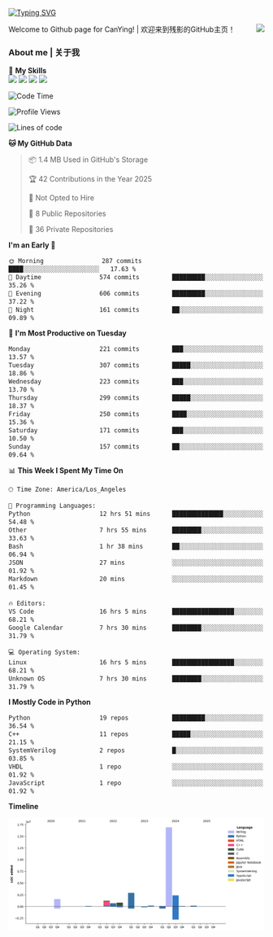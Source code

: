 [![Typing SVG](https://readme-typing-svg.herokuapp.com?size=25&duration=3500&color=00FFFF&vCenter=true&width=250&height=40&lines=Hi+Welcome+%F0%9F%91%8B%F0%9F%8F%BB;I'm+CanYing|残影)](https://git.io/typing-svg)

<a href="#">
  <img align="right" src="https://github-readme-stats.vercel.app/api?username=CanYing0913&count_private=true&rank_icon=github&show_icons=true&bg_color=15,f2f7fd,E0EAFC&" />
</a>

Welcome to Github page for CanYing! | 欢迎来到残影的GitHub主页！

### About me | 关于我

🌟 **My Skills**  
![](https://img.shields.io/badge/-C-A8B9CC?style=flat-square&logo=C&logoColor=fff)
![](https://img.shields.io/badge/-C++-00599C?style=flat-square&logo=Cpp&logoColor=fff)
![](https://img.shields.io/badge/-Python-3776AB?style=flat-square&logo=Python&logoColor=fff)
![](https://img.shields.io/badge/-Linux-000000?style=flat-square&logo=Linux&logoColor=fff)

<!--START_SECTION:waka-->
![Code Time](http://img.shields.io/badge/Code%20Time-1%2C440%20hrs%2014%20mins-blue)

![Profile Views](http://img.shields.io/badge/Profile%20Views-0-blue)

![Lines of code](https://img.shields.io/badge/From%20Hello%20World%20I%27ve%20Written-26.9%20million%20lines%20of%20code-blue)

**🐱 My GitHub Data** 

> 📦 1.4 MB Used in GitHub's Storage 
 > 
> 🏆 42 Contributions in the Year 2025
 > 
> 🚫 Not Opted to Hire
 > 
> 📜 8 Public Repositories 
 > 
> 🔑 36 Private Repositories 
 > 
**I'm an Early 🐤** 

```text
🌞 Morning                287 commits         ████░░░░░░░░░░░░░░░░░░░░░   17.63 % 
🌆 Daytime                574 commits         █████████░░░░░░░░░░░░░░░░   35.26 % 
🌃 Evening                606 commits         █████████░░░░░░░░░░░░░░░░   37.22 % 
🌙 Night                  161 commits         ██░░░░░░░░░░░░░░░░░░░░░░░   09.89 % 
```
📅 **I'm Most Productive on Tuesday** 

```text
Monday                   221 commits         ███░░░░░░░░░░░░░░░░░░░░░░   13.57 % 
Tuesday                  307 commits         █████░░░░░░░░░░░░░░░░░░░░   18.86 % 
Wednesday                223 commits         ███░░░░░░░░░░░░░░░░░░░░░░   13.70 % 
Thursday                 299 commits         █████░░░░░░░░░░░░░░░░░░░░   18.37 % 
Friday                   250 commits         ████░░░░░░░░░░░░░░░░░░░░░   15.36 % 
Saturday                 171 commits         ███░░░░░░░░░░░░░░░░░░░░░░   10.50 % 
Sunday                   157 commits         ██░░░░░░░░░░░░░░░░░░░░░░░   09.64 % 
```


📊 **This Week I Spent My Time On** 

```text
🕑︎ Time Zone: America/Los_Angeles

💬 Programming Languages: 
Python                   12 hrs 51 mins      ██████████████░░░░░░░░░░░   54.48 % 
Other                    7 hrs 55 mins       ████████░░░░░░░░░░░░░░░░░   33.63 % 
Bash                     1 hr 38 mins        ██░░░░░░░░░░░░░░░░░░░░░░░   06.94 % 
JSON                     27 mins             ░░░░░░░░░░░░░░░░░░░░░░░░░   01.92 % 
Markdown                 20 mins             ░░░░░░░░░░░░░░░░░░░░░░░░░   01.45 % 

🔥 Editors: 
VS Code                  16 hrs 5 mins       █████████████████░░░░░░░░   68.21 % 
Google Calendar          7 hrs 30 mins       ████████░░░░░░░░░░░░░░░░░   31.79 % 

💻 Operating System: 
Linux                    16 hrs 5 mins       █████████████████░░░░░░░░   68.21 % 
Unknown OS               7 hrs 30 mins       ████████░░░░░░░░░░░░░░░░░   31.79 % 
```

**I Mostly Code in Python** 

```text
Python                   19 repos            █████████░░░░░░░░░░░░░░░░   36.54 % 
C++                      11 repos            █████░░░░░░░░░░░░░░░░░░░░   21.15 % 
SystemVerilog            2 repos             █░░░░░░░░░░░░░░░░░░░░░░░░   03.85 % 
VHDL                     1 repo              ░░░░░░░░░░░░░░░░░░░░░░░░░   01.92 % 
JavaScript               1 repo              ░░░░░░░░░░░░░░░░░░░░░░░░░   01.92 % 
```



**Timeline**

![Lines of Code chart](https://raw.githubusercontent.com/CanYing0913/CanYing0913/master/assets/bar_graph.png)


<!--END_SECTION:waka-->

